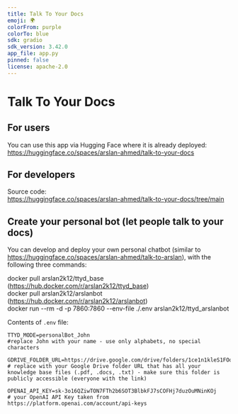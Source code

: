 ```yaml
---
title: Talk To Your Docs
emoji: 🌍
colorFrom: purple
colorTo: blue
sdk: gradio
sdk_version: 3.42.0
app_file: app.py
pinned: false
license: apache-2.0
---
```


<!-- Check out the configuration reference at https://huggingface.co/docs/hub/spaces-config-reference -->

# Talk To Your Docs

## For users
You can use this app via Hugging Face where it is already deployed:<br/>
https://huggingface.co/spaces/arslan-ahmed/talk-to-your-docs


## For developers
Source code:<br/>
https://huggingface.co/spaces/arslan-ahmed/talk-to-your-docs/tree/main

## Create your personal bot (let people talk to your docs)
You can develop and deploy your own personal chatbot (similar to https://huggingface.co/spaces/arslan-ahmed/talk-to-arslan), with the following three commands:


docker pull arslan2k12/ttyd_base (https://hub.docker.com/r/arslan2k12/ttyd_base) <br/>
docker pull arslan2k12/arslanbot (https://hub.docker.com/r/arslan2k12/arslanbot)<br/>
docker run --rm -d -p 7860:7860 --env-file ./.env arslan2k12/ttyd_arslanbot


Contents of `.env` file:
```
TTYD_MODE=personalBot_John
#replace John with your name - use only alphabets, no special characters

GDRIVE_FOLDER_URL=https://drive.google.com/drive/folders/1ce1n1kleS1FOotdcu5joXeSRu_xnHjDt
# replace with your Google Drive folder URL that has all your knowledge base files (.pdf, .docs, .txt) - make sure this folder is publicly accessible (everyone with the link)

OPENAI_API_KEY=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
# your OpenAI API Key taken from https://platform.openai.com/account/api-keys
```